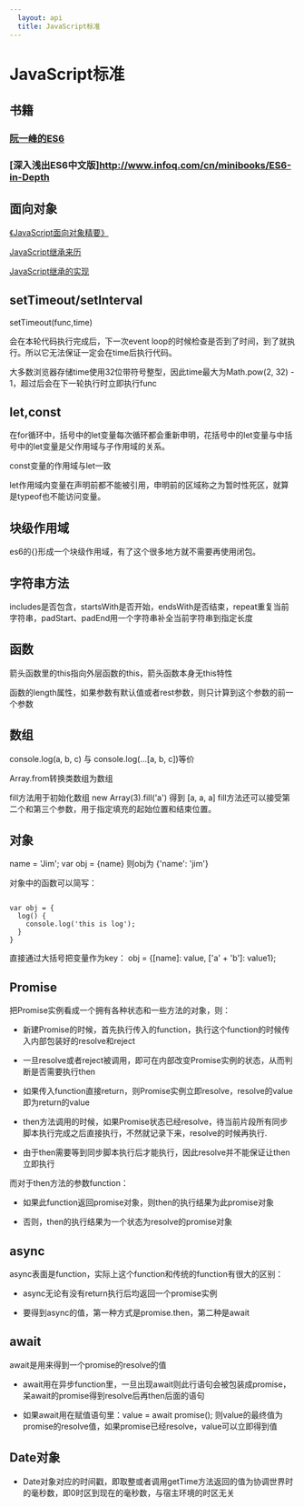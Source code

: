 ```yaml
---
  layout: api
  title: JavaScript标准
---
```



# JavaScript标准

## 书籍

###  [阮一峰的ES6](http://es6.ruanyifeng.com/)

### [深入浅出ES6中文版]http://www.infoq.com/cn/minibooks/ES6-in-Depth

## 面向对象

[《JavaScript面向对象精要》](https://segmentfault.com/a/1190000004334910)

[JavaScript继承来历](http://www.ruanyifeng.com/blog/2011/06/designing_ideas_of_inheritance_mechanism_in_javascript.html)

[JavaScript继承的实现](http://www.ruanyifeng.com/blog/2010/05/object-oriented_javascript_inheritance.html)

## setTimeout/setInterval

setTimeout(func,time)

会在本轮代码执行完成后，下一次event loop的时候检查是否到了时间，到了就执行。所以它无法保证一定会在time后执行代码。

大多数浏览器存储time使用32位带符号整型，因此time最大为Math.pow(2, 32) - 1，超过后会在下一轮执行时立即执行func

## let,const

在for循环中，括号中的let变量每次循环都会重新申明，花括号中的let变量与中括号中的let变量是父作用域与子作用域的关系。

const变量的作用域与let一致

let作用域内变量在声明前都不能被引用，申明前的区域称之为暂时性死区，就算是typeof也不能访问变量。

## 块级作用域

es6的{}形成一个块级作用域，有了这个很多地方就不需要再使用闭包。

## 字符串方法

includes是否包含，startsWith是否开始，endsWith是否结束，repeat重复当前字符串，padStart、padEnd用一个字符串补全当前字符串到指定长度

## 函数

箭头函数里的this指向外层函数的this，箭头函数本身无this特性

函数的length属性，如果参数有默认值或者rest参数，则只计算到这个参数的前一个参数

## 数组

console.log(a, b, c) 与 console.log(...[a, b, c])等价

Array.from转换类数组为数组

fill方法用于初始化数组 new Array(3).fill('a') 得到 [a, a, a]  fill方法还可以接受第二个和第三个参数，用于指定填充的起始位置和结束位置。

## 对象

name = 'Jim'; var obj = {name} 则obj为 {'name': 'jim'}

对象中的函数可以简写：

<pre><code data-language="javascript">
var obj = {
  log() {
    console.log('this is log');
  }
}
</code></pre>

直接通过大括号把变量作为key： obj = {[name]: value, ['a' + 'b']: value1};

## Promise

把Promise实例看成一个拥有各种状态和一些方法的对象，则：

+  新建Promise的时候，首先执行传入的function，执行这个function的时候传入内部包装好的resolve和reject

+  一旦resolve或者reject被调用，即可在内部改变Promise实例的状态，从而判断是否需要执行then

+  如果传入function直接return，则Promise实例立即resolve，resolve的value即为return的value

+  then方法调用的时候，如果Promise状态已经resolve，待当前片段所有同步脚本执行完成之后直接执行，不然就记录下来，resolve的时候再执行.

+ 由于then需要等到同步脚本执行后才能执行，因此resolve并不能保证让then立即执行

而对于then方法的参数function：

+ 如果此function返回promise对象，则then的执行结果为此promise对象

+ 否则，then的执行结果为一个状态为resolve的promise对象

## async

async表面是function，实际上这个function和传统的function有很大的区别：

+ async无论有没有return执行后均返回一个promise实例

+ 要得到async的值，第一种方式是promise.then，第二种是await

## await

await是用来得到一个promise的resolve的值

+ await用在异步function里，一旦出现await则此行语句会被包装成promise，呆await的promise得到resolve后再then后面的语句

+ 如果await用在赋值语句里：value = await promise(); 则value的最终值为promise的resolve值，如果promise已经resolve，value可以立即得到值

## Date对象

+ Date对象对应的时间戳，即取整或者调用getTime方法返回的值为协调世界时的毫秒数，即0时区到现在的毫秒数，与宿主环境的时区无关


